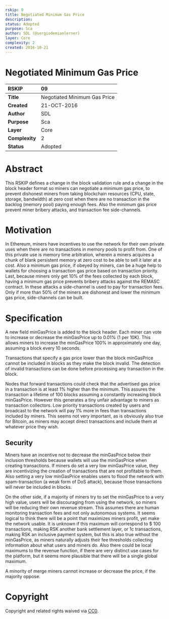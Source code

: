 ```yaml
---
rskip: 9
title: Negotiated Minimum Gas Price
description: 
status: Adopted
purpose: Sca
author: SDL (@sergiodemianlerner)
layer: Core
complexity: 2
created: 2016-10-21
---
```


# Negotiated Minimum Gas Price

|RSKIP          |09           |
| :------------ |:-------------|
|**Title**      |Negotiated Minimum Gas Price |
|**Created**    |21-OCT-2016 |
|**Author**     |SDL |
|**Purpose**    |Sca |
|**Layer**      |Core |
|**Complexity** |2 |
|**Status**     |Adopted |

# **Abstract**

This RSKIP defines a change in the block validation rule and a change in the block header format so miners can negotiate a minimum gas price, to prevent dishonest miners from taking blockchain resources (CPU, state, storage, bandwidth) at zero cost when there are no transaction in the backlog (memory pool) paying enough fees. Also the minimum gas price prevent miner bribery attacks, and transaction fee side-channels.

# **Motivation**

In Ethereum, miners have incentives to use the network for their own private uses when there are no transactions in memory pools to profit from. One of this private use is memory time arbitration, wherein a miners acquires a chunk of blank persistent memory at zero cost to be able to sell it later at a cost. Also a minimum gas price, if obeyed by miners,  can be a huge help to wallets for choosing a transaction gas price based on transaction priority. Last, because miners only get 10% of the fees collected by each block, having a minimum gas price prevents bribery attacks against the REMASC contract. In these attacks a side-channel is used to pay for transaction fees. Only if more than 50% of the miners are dishonest and lower the minimum gas price, side-channels can be built.

# **Specification**

A new field minGasPrice is added to the block header. Each miner can vote to increase or decrease the minGasPrice up to 0.01% (1 per 10K). This allows miners to increase the minGasPrice 100% in approximately one day, assuming a block every 10 seconds.

Transactions that specify a gas price lower than the block minGasPrice cannot be included in blocks as they make the block invalid. The detection of invalid transactions can be done before processing any transaction in the block.

Nodes that forward transactions could check that the advertised gas price in a transaction is at least 1% higher than the minimum. This assures the transaction a lifetime of 100 blocks assuming a constantly increasing block minGasPrice. However this generates a tiny unfair advantage to miners as transaction collectors. Low priority transactions created by users and broadcast to the network will pay 1% more in fees than transactions included by miners. This seems not very important, as is obviously also true for Bitcoin, as miners may accept direct transactions and include them at whatever price they wish.

## Security 

Miners have an incentive not to decrease the minGasPrice below their inclusion thresholds because wallets will use the minGasPrice when creating transactions. If miners do set a very low minGasPrice value, they are incentivizing the creation of transactions that are not profitable to them. Also setting a very low minGasPrice enables users to flood the network with spam-transaction (a weak form of DoS attack), because those transactions will never be included in blocks.

On the other side, if a majority of miners try to set the minGasPrice to a very high value, users will be discouraging from using the network, so miners will be reducing their own revenue stream. This assumes there are human monitoring transaction fees and not only autonomous systems. It seems logical to think there will be a point that maximizes miners profit, yet make the network usable.  It is unknown if this maximum will correspond to $ 100 transactions, making RSK another bank settlement layer, or 1c transactions, making RSK an inclusive payment system, but this is also true without the minGasPrice, as miners naturally adjusts their fee thresholds collecting information about what users and miners do. Also there could be local maximums to the revenue function, if there are very distinct use cases for the platform, but it seems more plausible that there will be a single global maximum. 

A minority of merge miners cannot increase or decrease the price, if the majority oppose.

# **Copyright**

Copyright and related rights waived via [CC0](https://creativecommons.org/publicdomain/zero/1.0/).